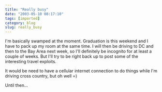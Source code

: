 ```yaml
---
title: "Really busy"
date: "2003-05-10 08:17:10"
tags: [imported]
category: blog
slug: really_busy
---
```


I'm basically swamped at the moment. Graduation is this weekend and I have to pack up my room at the same time. I will then be driving to DC and then to the Bay Area next week, so I'll definitely be incognito for at least a couple of weeks. But I'll try to be right back up to post some of the interesting travel exploits.

It would be need to have a cellular internet connection to do things while I'm driving cross country, but oh well =)

Until then...
